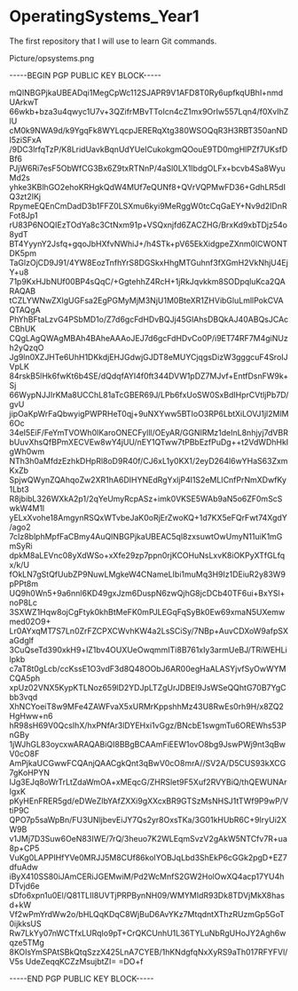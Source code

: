# OperatingSystems_Year1
The first repository that I will use to learn Git commands.

Picture/opsystems.png


-----BEGIN PGP PUBLIC KEY BLOCK-----

mQINBGPjkaUBEADqi1MegCpWc112SJAPR9V1AFD8T0Ry6upfkqUBhl+nmdUArkwT
66wkb+bza3u4qwyc1U7v+3QZifrMBvTToIcn4cZ1mx9OrIw557Lqn4/f0XvIhZlU
cM0k9NWA9d/k9YgqFk8WYLqcpJERERqXtg380WSOQqR3H3RBT350anNDI5ziSFxA
/9DC3lrfqTzP/K8LridUavkBqnUdYUeICukokgmQOouE9TD0mgHlPZf7UKsfDBf6
PJjW6Ri7esF5ObWfCG3Bx6Z9txRTNnP/4aSl0LX1IbdgOLFx+bcvb4Sa8WyuMd2s
yhke3KBlhGO2ehoKRHgkQdW4MUf7eQUNf8+QVrVQPMwFD36+GdhLR5dIQ3zt2IKj
RpymeEQEnCmDadD3b1FFZ0LSXmu6kyi9MeRggW0tcCqGaEY+Nv9d2IDnRFot8Jp1
rU83P6NOQIEzTOdYa8c3CtNxm91p+VSQxnjfd6ZACZHG/BrxKd9xbTDjz54o8ydT
BT4YyynY2Jsfq+gqoJbHXfvNWhiJ+/h4STk+pV65EkXidgpeZXnm0lCWONTDK5pm
TaGlzOjCD9J91/4YW8EozTnfhYrS8DGSkxHhgMTGuhnf3fXGmH2VkNhjU4EjY+u8
71p9KxHJbNUf00BP4sQqC/+GgtehhZ4RcH+1jRkJqvkkm8SODpqluKca2QARAQAB
tCZLYWNwZXIgUGFsa2EgPGMyMjM3NjU1M0BteXR1ZHVibGluLmllPokCVAQTAQgA
PhYhBFtaLzvG4PSbMD1o/Z7d6gcFdHDvBQJj45GlAhsDBQkAJ40ABQsJCAcCBhUK
CQgLAgQWAgMBAh4BAheAAAoJEJ7d6gcFdHDvCo0P/i9ET74RF7M4giNUzh2yQzqO
Jg9ln0XZJHTe6UhH1DKkdjEHJGdwjGJDT8eMUYCjqgsDizW3gggcuF4SroIJVpLK
84rskB5lHk6fwKt6b4SE/dQdqfAYI4f0ft344DVW1pDZ7MJvf+EntfDsnFW9k+Sj
66WypNJJIrKMa8UCChL81aTcGBER69J/LPb6fxUoSW0SxBdIHprCVtljPb7D/gvU
jipOaKpWrFaQbwyigPWPRHeT0qj+9uNXYww5BTIoO3RP6LbtXiLOVJ1jl2MlM6Oc
34eI5EiF/FeYmTVOWh0lKaroONECFylll/OEyAR/GGNIRMz1deInL8nhjyj7dVBR
bUuvXhsQfBPmXECVEw8wY4jUU/nEY1QTww7tPBbEzfPuDg++t2VdWDhHkIgWh0wm
NTh3h0aMfdzEzhkDHpRl8oD9R40f/CJ6xL1y0KX1/2eyD264l6wYHaS63ZxmKxZb
SpjwQWynZQAhqoZw2XR1hA6DIHYNEdRgYxljP4l1S2eMLICnfPrNmXDwfKy1Lbt3
R8jbibL326WXkA2p1/2qYeUmyRcpASz+imk0VKSE5WAb9aN5o6ZF0mScSwkW4M1l
yELxXvohe18AmgynRSQxWTvbeJaK0oRjErZwoKQ+1d7KX5eFQrFwt74XgdY/ago2
7cIz8blphMpfFaCBmy4AuQINBGPjkaUBEAC5ql8zxsuwtOwUmyN11uiK1mGmSyRi
dpkM8aLEVnc08yXdWSo+xXfe29zp7ppn0rjKCOHuNsLxvK8iOKPyXTfGLfqx/k/U
fOkLN7gStQfUubZP9NuwLMgkeW4CNameLIbi1muMq3H9Iz1DEiuR2y83W9pPPt8m
UQ9h0Wn5+9a6nnl6KD49gxJzm6DuspN6zwQjhG8jcDCb40TF6ui+BxYSl+noP8Lc
3SXWZ1Hqw8ojCgFtyk0khBtMeFK0mPJLEGqFqSyBk0Ew69xmaN5UXemwmed02O9+
Lr0AYxqMT7S7Ln0ZrFZCPXCWvhKW4a2LsSCiSy/7NBp+AuvCDXoW9afpSXaGdglf
3CuQseTd390xkH9+lZ1bv4OUXUeOwqmmITi8B761xIy3armUeBJ/TRiWEHLilpkb
c7aT8t0gLcb/ccKssE1O3vdF3d8Q48OObJ6AR00egHaALASYjvfSyOwWYMCQA5ph
xpUz02VNX5KypKTLNoz659lD2YDJpLTZgUrJDBEI9JsWSeQQhtG70B7YgCbb3vqd
XhNCYoeiT8w9MFe4ZAWFvaX5xURMrKppshhMz43U8RwEs0rh9H/x8ZQ2HgHww+n6
hR98sH69V0QcsIhX/hxPNfAr3lDYEHxi1vGgz/BNcbE1swgmTu6OREWhs53PnGBy
1jWJhGL83oycxwARAQABiQI8BBgBCAAmFiEEW1ovO8bg9JswPWj9nt3qBwV0cO8F
AmPjkaUCGwwFCQAnjQAACgkQnt3qBwV0cO8mrA//SV2A/D5CUS93kXCG7gKoHPYN
IJg3EJq8oWrTrLtZdaWmOA+xMEqcG/ZHRSlet9F5Xuf2RVYBiQ/thQEWUNArIgxK
pKyHEnFRER5gd/eDWeZIbYAfZXXi9gXXcxBR9GTSzMsNHSJ1tTWf9P9wP/VtiP9C
QPO7p5saWpBn/FU3UNljbevEiJY7Qs2yr8OxsTKa/3G01kHUbR6C+9IryUi2XW9B
v1JMj7D3Suw6OeN83IWE/7rQ/3heuo7K2WLEqmSvzV2gAkW5NTCfv7R+ua8p+CP5
VuKg0LAPPIHfYVe0MRJJ5M8CUf86kolYOBJqLbd3ShEkP6cGGk2pgD+EZ7dfuAdw
iByX410SS80iJAmCERiJGEMwiM/Pd2WcMnfS2GW2HolOwXQ4acp17YU4hDTvjd6e
sDfo6xpn1u0El/Q81TLII8UVTjPRPBynNH09/WMYMIdR93Dk8TDVjMkX8hasd+kW
Vf2wPmYrdWw2o/bHLQqKDqC8WjBuD6AvYKz7MtqdntXThzRUzmGp5GoT0ijkksUS
Rw7LkYy07nWCTfxLURqIo9pT+CrQKCUnhU1L36TYLuNbRgUHoJY2Agh6wqze5TMg
8KOIsYmSPAtSBkQtqSzzX425LnA7CYEB/1hKNdgfqNxXyRS9aTh017RFYFVl/V5s
UdeZeqqKCZzMsujbtZI=
=DO+f


-----END PGP PUBLIC KEY BLOCK-----

